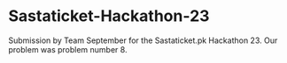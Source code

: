# Sastaticket-Hackathon-23
Submission by Team September for the Sastaticket.pk Hackathon 23. Our problem was problem number 8.
